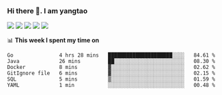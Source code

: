 ### Hi there 👋. I am yangtao 

<!-- **runtu666/runtu666** is a ✨ _special_ ✨ repository because its `README.md` (this file) appears on your GitHub profile. -->

![](https://github-profile-summary-cards.vercel.app/api/cards/profile-details?username=runtu666&theme=github)
![](https://github-profile-summary-cards.vercel.app/api/cards/repos-per-language?username=runtu666&theme=github)
![](https://github-profile-summary-cards.vercel.app/api/cards/most-commit-language?username=runtu666&theme=github)
![](https://github-profile-summary-cards.vercel.app/api/cards/stats?&username=runtu666&theme=github)
![](https://github-profile-summary-cards.vercel.app/api/cards/productive-time?username=runtu666&theme=github)

📊 **This week I spent my time on**
<!--START_SECTION:waka-->

```text
Go               4 hrs 28 mins   █████████████████████░░░░   84.61 %
Java             26 mins         ██░░░░░░░░░░░░░░░░░░░░░░░   08.30 %
Docker           8 mins          ▓░░░░░░░░░░░░░░░░░░░░░░░░   02.62 %
GitIgnore file   6 mins          ▓░░░░░░░░░░░░░░░░░░░░░░░░   02.15 %
SQL              5 mins          ▒░░░░░░░░░░░░░░░░░░░░░░░░   01.59 %
YAML             1 min           ░░░░░░░░░░░░░░░░░░░░░░░░░   00.48 %
```

<!--END_SECTION:waka-->


[comment]: <> (Here are some ideas to get you started:)

[comment]: <> (- 🔭 I’m currently working on tal)

[comment]: <> (- 🌱 I’m currently learning devops)

[comment]: <> (- 👯 I’m looking to collaborate on ...)

[comment]: <> (- 🤔 I’m looking for help with ...)

[comment]: <> (- 💬 Ask me about ...)

[comment]: <> (- 📫 How to reach me: ...)

[comment]: <> (- 😄 Pronouns: ...)

[comment]: <> (- ⚡ Fun fact: ...)
